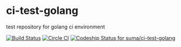# ci-test-golang
test repository for golang ci environment

[![Build Status](https://travis-ci.org/suma/ci-test-golang.svg?branch=master)](https://travis-ci.org/suma/ci-test-golang)
[![Circle CI](https://circleci.com/gh/suma/ci-test-golang/tree/master.svg?style=shield)](https://circleci.com/gh/suma/ci-test-golang/tree/master)
[![Codeship Status for suma/ci-test-golang](https://codeship.com/projects/1c949110-761e-0133-0bc2-5283eac3743d/status?branch=master)](https://codeship.com/projects/118104)

